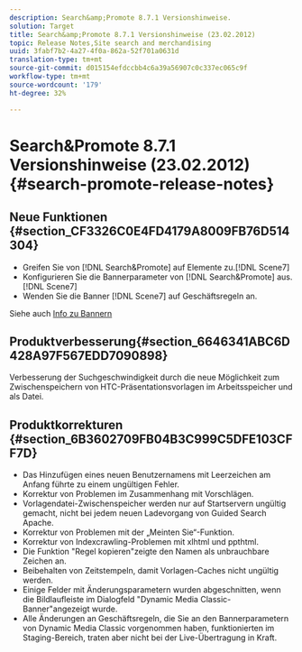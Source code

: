 ```yaml
---
description: Search&amp;Promote 8.7.1 Versionshinweise.
solution: Target
title: Search&amp;Promote 8.7.1 Versionshinweise (23.02.2012)
topic: Release Notes,Site search and merchandising
uuid: 3fabf7b2-4a27-4f0a-862a-52f701a0631d
translation-type: tm+mt
source-git-commit: d015154efdccbb4c6a39a56907c0c337ec065c9f
workflow-type: tm+mt
source-wordcount: '179'
ht-degree: 32%

---
```



# Search&amp;Promote 8.7.1 Versionshinweise (23.02.2012){#search-promote-release-notes}

## Neue Funktionen {#section_CF3326C0E4FD4179A8009FB76D514304}

* Greifen Sie von [!DNL Search&Promote] auf Elemente zu.[!DNL Scene7]
* Konfigurieren Sie die Bannerparameter von [!DNL Search&Promote] aus.[!DNL Scene7]
* Wenden Sie die Banner [!DNL Scene7] auf Geschäftsregeln an.

Siehe auch [Info zu Bannern](../c-about-design-menu/c-about-banners.md#concept_5BBE01FEC6134393B43CC917C8CC64DA)

## Produktverbesserung{#section_6646341ABC6D428A97F567EDD7090898}

Verbesserung der Suchgeschwindigkeit durch die neue Möglichkeit zum Zwischenspeichern von HTC-Präsentationsvorlagen im Arbeitsspeicher und als Datei.

## Produktkorrekturen {#section_6B3602709FB04B3C999C5DFE103CFF7D}

* Das Hinzufügen eines neuen Benutzernamens mit Leerzeichen am Anfang führte zu einem ungültigen Fehler.
* Korrektur von Problemen im Zusammenhang mit Vorschlägen.
* Vorlagendatei-Zwischenspeicher werden nur auf Startservern ungültig gemacht, nicht bei jedem neuen Ladevorgang von Guided Search Apache.
* Korrektur von Problemen mit der „Meinten Sie“-Funktion.
* Korrektur von Indexcrawling-Problemen mit xlhtml und ppthtml.
* Die Funktion &quot;Regel kopieren&quot;zeigte den Namen als unbrauchbare Zeichen an.
* Beibehalten von Zeitstempeln, damit Vorlagen-Caches nicht ungültig werden.
* Einige Felder mit Änderungsparametern wurden abgeschnitten, wenn die Bildlaufleiste im Dialogfeld &quot;Dynamic Media Classic-Banner&quot;angezeigt wurde.
* Alle Änderungen an Geschäftsregeln, die Sie an den Bannerparametern von Dynamic Media Classic vorgenommen haben, funktionierten im Staging-Bereich, traten aber nicht bei der Live-Übertragung in Kraft.

